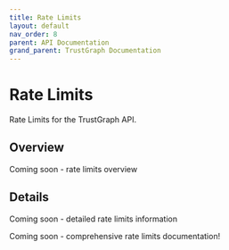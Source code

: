 ```yaml
---
title: Rate Limits
layout: default
nav_order: 8
parent: API Documentation
grand_parent: TrustGraph Documentation
---
```


# Rate Limits

Rate Limits for the TrustGraph API.

## Overview

Coming soon - rate limits overview

## Details

Coming soon - detailed rate limits information

Coming soon - comprehensive rate limits documentation\!
